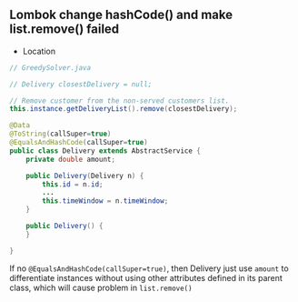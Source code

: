 


## Lombok change hashCode() and make list.remove() failed

* Location
```Java
// GreedySolver.java

// Delivery closestDelivery = null;

// Remove customer from the non-served customers list.
this.instance.getDeliveryList().remove(closestDelivery);
```

```java
@Data
@ToString(callSuper=true)
@EqualsAndHashCode(callSuper=true)
public class Delivery extends AbstractService {
    private double amount;

    public Delivery(Delivery n) {
        this.id = n.id;
        ...
        this.timeWindow = n.timeWindow;
    }

    public Delivery() {
    }

}
```

If no `@EqualsAndHashCode(callSuper=true)`, then Delivery just use `amount` to differentiate instances without using other attributes defined in its parent class, which will cause problem in `list.remove()`

